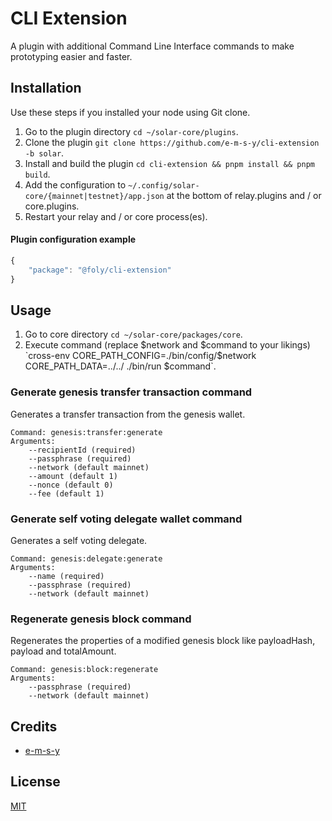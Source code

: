 # CLI Extension
A plugin with additional Command Line Interface commands to make prototyping easier and faster.

## Installation
Use these steps if you installed your node using Git clone.

1. Go to the plugin directory `cd ~/solar-core/plugins`.
2. Clone the plugin `git clone https://github.com/e-m-s-y/cli-extension -b solar`.
3. Install and build the plugin `cd cli-extension && pnpm install && pnpm build`.
4. Add the configuration to `~/.config/solar-core/{mainnet|testnet}/app.json` at the bottom of relay.plugins and / or core.plugins.
5. Restart your relay and / or core process(es).

#### Plugin configuration example
```js
{
    "package": "@foly/cli-extension"
}
```

## Usage

1. Go to core directory `cd ~/solar-core/packages/core`.
2. Execute command (replace $network and $command to your likings) `cross-env CORE_PATH_CONFIG=./bin/config/$network CORE_PATH_DATA=../../ ./bin/run $command`.

### Generate genesis transfer transaction command
Generates a transfer transaction from the genesis wallet.
```
Command: genesis:transfer:generate
Arguments:
    --recipientId (required)
    --passphrase (required)
    --network (default mainnet)
    --amount (default 1)
    --nonce (default 0)
    --fee (default 1)
```

### Generate self voting delegate wallet command
Generates a self voting delegate.
```
Command: genesis:delegate:generate
Arguments:
    --name (required)
    --passphrase (required)
    --network (default mainnet)
```

### Regenerate genesis block command
Regenerates the properties of a modified genesis block like payloadHash, payload and totalAmount.
```
Command: genesis:block:regenerate
Arguments:
    --passphrase (required)
    --network (default mainnet)
```

## Credits

- [e-m-s-y](https://github.com/e-m-s-y)

## License

[MIT](LICENSE.md)
